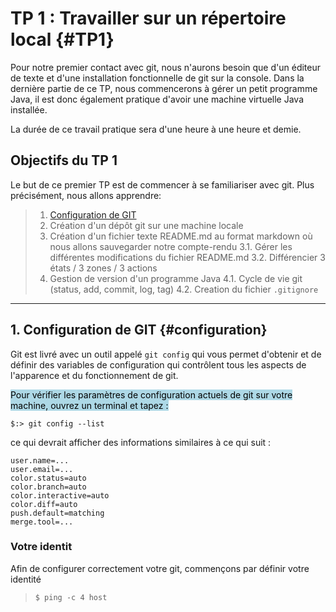 # TP 1 : Travailler sur un répertoire local  {#TP1}

Pour notre premier contact avec git, nous n'aurons besoin que d'un éditeur de texte et d'une installation fonctionnelle de git sur la console. Dans la dernière partie de ce TP, nous commencerons à gérer un petit programme Java, il est donc également pratique d'avoir une machine virtuelle Java installée.
 
 La durée de ce travail pratique sera d'une heure à une heure et demie. 


## Objectifs du TP 1

Le but de ce premier TP est de commencer à se familiariser avec git. Plus précisément, nous allons apprendre: 
>1. [Configuration de GIT](#configuration)
>2. Création d'un dépôt git sur une machine locale
>3. Création d'un fichier texte README.md au format markdown où nous allons sauvegarder notre compte-rendu
>3.1. Gérer les différentes modifications du fichier README.md 
>3.2. Différencier  3 états / 3 zones / 3 actions
>4. Gestion de version d'un programme Java 
>4.1. Cycle de vie git (status, add, commit, log, tag)
>4.2. Creation du fichier `.gitignore`

---

## 1. Configuration de GIT {#configuration}

Git est livré avec un outil appelé `git config` qui vous permet d'obtenir et de définir des variables de configuration qui contrôlent tous les aspects de l'apparence et du fonctionnement de git. 

<mark style="background-color:lightblue;color:black">Pour vérifier les paramètres de configuration actuels de git sur votre machine, ouvrez un terminal et tapez : </mark> 

```shell
$:> git config --list
```
ce qui devrait afficher des informations similaires à ce qui suit :

```shell
user.name=...
user.email=...
color.status=auto
color.branch=auto
color.interactive=auto
color.diff=auto
push.default=matching
merge.tool=...
```

### Votre identit
Afin de configurer correctement votre git, commençons par définir votre identité 

>```
>$ ping -c 4 host
>```


